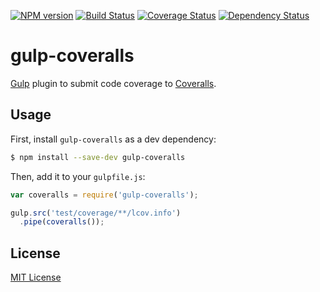 [![NPM version][npm-image]][npm-url] [![Build Status][travis-image]][travis-url] [![Coverage Status][coveralls-image]][coveralls-url] [![Dependency Status][depstat-image]][depstat-url]

# gulp-coveralls

[Gulp](https://github.com/wearefractal/gulp) plugin to submit code coverage to [Coveralls](http://coveralls.io).

## Usage

First, install `gulp-coveralls` as a dev dependency:

```bash
$ npm install --save-dev gulp-coveralls
```

Then, add it to your `gulpfile.js`:

```javascript
var coveralls = require('gulp-coveralls');

gulp.src('test/coverage/**/lcov.info')
  .pipe(coveralls());
```

## License

[MIT License](http://markdalgleish.mit-license.org)

[npm-url]: https://npmjs.org/package/gulp-coveralls
[npm-image]: https://img.shields.io/npm/v/gulp-coveralls.svg?style=flat-square

[travis-url]: http://travis-ci.org/markdalgleish/gulp-coveralls
[travis-image]: https://img.shields.io/travis/markdalgleish/gulp-coveralls/master.svg?style=flat-square

[coveralls-url]: https://coveralls.io/r/markdalgleish/gulp-coveralls
[coveralls-image]: https://img.shields.io/coveralls/markdalgleish/gulp-coveralls/master.svg?style=flat-square

[depstat-url]: https://david-dm.org/markdalgleish/gulp-coveralls
[depstat-image]: https://img.shields.io/david/markdalgleish/gulp-coveralls/master.svg?style=flat-square

